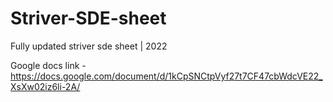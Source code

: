 # Striver-SDE-sheet
Fully updated striver sde sheet | 2022 


Google docs link - https://docs.google.com/document/d/1kCpSNCtpVyf27t7CF47cbWdcVE22_XsXw02iz6li-2A/
